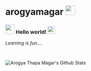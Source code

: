 # arogyamagar <img src="https://github.com/TheDudeThatCode/TheDudeThatCode/blob/master/Assets/Mario_Hello_Big.gif" width="30px">

### <img src="https://github.com/TheDudeThatCode/TheDudeThatCode/blob/master/Assets/Hi.gif" width="29px"> Hello world!&nbsp;<img src="https://github.com/TheDudeThatCode/TheDudeThatCode/blob/master/Assets/Earth.gif" width="24px">

<p>
  <em>
    Learning is fun....
  </em>  
</p>


<br>


![Arogya Thapa Magar's Github Stats](https://github-readme-stats-edvo1901.vercel.app/api?username=arogyamagar\&show=reviews,discussions_started,discussions_answered,prs_merged,prs_merged_percentage)

<br>

